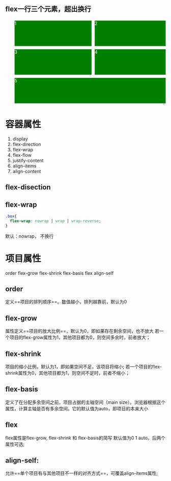 <!--

<div>
  <style>
    .wrapper1 {
      display: flex;
      flex-direction: column;
      height: 100px;
      border: 3px red solid;
    }
    .top {
      background-color: aqua;
    }
    .bottom {
      background-color: rgba(22,33,55, 0.4);
      margin: unset !important;
    }
    .bottom ul li {
      height: 20px;
      list-style: none;
    }
  </style>
  <h2>flex 设置了固定高度，并为其设置 flex, 列表的长度会超出容器 </h2>
  <h3> 解决方法，根据方向为被撑开的flex-item 设置:
  纵向：height: 0; 或者 min-height: 0; 横向：width: 0;  或者 min-width: 0;</h3>
  <div class="wrapper1">
    <div class="top">top</div>
    <div class="bottom">
      <ul>
        <li>wowoo</li>
        <li>wowoo</li>
        <li>wowoo</li>
        <li>wowoo</li>
        <li>wowoo</li>
        <li>wowoo</li>
        <li>wowoo</li>
        <li>wowoo</li>
        <li>wowoo</li>
        <li>wowoo</li>
      </ul>
    </div>
  </div>
</div>



 -->
<div class="wrap2">

<style>
.wrap2 {
  resize: both;
  overflow: scroll;
  margin-top: 200px;
}

.parent {
  width: 100%;
  display: flex;
  flex-wrap: wrap;
  justify-content: center;
  margin: unset !important;
}

.box {
  height: 80px;
  flex: 1 1 150px;
  margin: 5px;
  flex-basis: 33.3%;
}

.green {
  background-color: green;
  color: #fff;
  list-style : none;
}
</style>

<h2>flex一行三个元素，超出换行</h2>
<ul class="parent white">
  <li class="box green">1</li>
  <li class="box green">2</li>
  <li class="box green">3</li>
  <li class="box green">4</li>
  <li class="box green">5</li>
</ul>
</div>

# 容器属性

1. display
2. flex-direction
3. flex-wrap
4. flex-flow
5. justify-content
6. align-items
7. align-content

## flex-disection

## flex-wrap

```css
.box{
  flex-wrap: nowrap | wrap | wrap-reverse;
}
```

默认：nowrap， 不换行

# 项目属性
order
flex-grow
flex-shrink
flex-basis
flex
align-self



## order

定义==项目的排列顺序==。数值越小，排列越靠前，默认为0

## flex-grow

属性定义==项目的放大比例==，默认为0，即如果存在剩余空间，也不放大
若一个项目的flex-grow属性为1，其他项目都为0，则空间多余时，前者放大；

## flex-shrink

项目的缩小比例，默认为1，即如果空间不足，该项目将缩小;
若一个项目的flex-shrink属性为0，其他项目都为1，则空间不足时，前者不缩小；

## flex-basis

定义了在分配多余空间之前，项目占据的主轴空间（main size）。浏览器根据这个属性，计算主轴是否有多余空间。它的默认值为auto，即项目的本来大小

## flex

flex属性是flex-grow, flex-shrink 和 flex-basis的简写
默认值为0 1 auto。后两个属性可选;

## align-self:
允许==单个项目有与其他项目不一样的对齐方式==，可覆盖align-items属性;